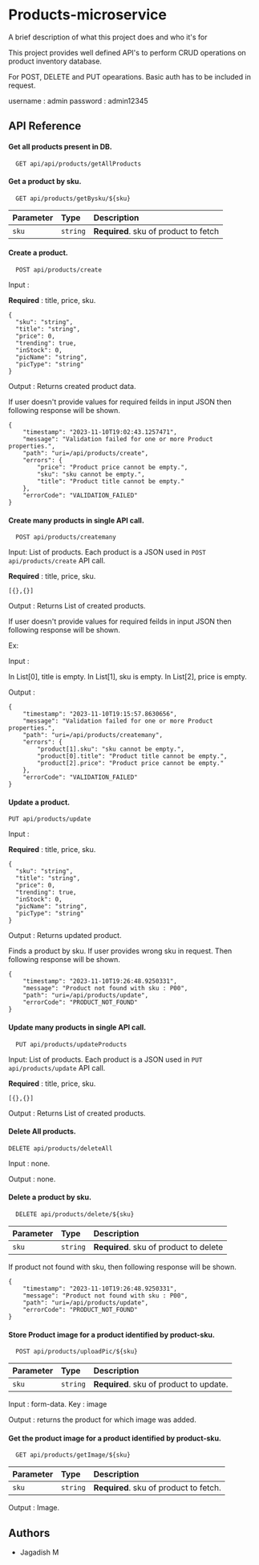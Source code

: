 # Products-microservice

A brief description of what this project does and who it's for

This project provides well defined API's to perform CRUD operations on product inventory database.

For POST, DELETE and PUT opearations. Basic auth has to be included in request.

username : admin
password : admin12345

## API Reference

#### Get all products present in DB.

```http
  GET api/api/products/getAllProducts
```


#### Get a product by sku.

```http
  GET api/products/getBysku/${sku}
```

| Parameter | Type     | Description                       |
| :-------- | :------- | :-------------------------------- |
| `sku`      | `string` | **Required**. sku of product to fetch |

#### Create a product.

```http
  POST api/products/create
```
Input :

**Required** : title, price, sku. 

```
{
  "sku": "string",
  "title": "string",
  "price": 0,
  "trending": true,
  "inStock": 0,
  "picName": "string",
  "picType": "string"
}
```

Output : Returns created product data.

If user doesn't provide values for required feilds in input JSON then following response will be shown.

```
{
    "timestamp": "2023-11-10T19:02:43.1257471",
    "message": "Validation failed for one or more Product properties.",
    "path": "uri=/api/products/create",
    "errors": {
        "price": "Product price cannot be empty.",
        "sku": "sku cannot be empty.",
        "title": "Product title cannot be empty."
    },
    "errorCode": "VALIDATION_FAILED"
}
```
#### Create many products in single API call.

```http
  POST api/products/createmany
```

Input: List of products. Each product is a JSON used in `POST api/products/create` API call.

**Required** : title, price, sku.

```
[{},{}]
```

Output : Returns List of created products.

If user doesn't provide values for required feilds in input JSON then following response will be shown.

Ex: 

Input :

In List[0], title is empty.
In List[1], sku is empty.
In List[2], price is empty.

Output :

```
{
    "timestamp": "2023-11-10T19:15:57.8630656",
    "message": "Validation failed for one or more Product properties.",
    "path": "uri=/api/products/createmany",
    "errors": {
        "product[1].sku": "sku cannot be empty.",
        "product[0].title": "Product title cannot be empty.",
        "product[2].price": "Product price cannot be empty."
    },
    "errorCode": "VALIDATION_FAILED"
}
```
#### Update a product.

```http
PUT api/products/update
```

Input :

**Required** : title, price, sku. 

```
{
  "sku": "string",
  "title": "string",
  "price": 0,
  "trending": true,
  "inStock": 0,
  "picName": "string",
  "picType": "string"
}
```

Output : Returns updated product.

Finds a product by sku. If user provides wrong sku in request. Then following response will be shown.

```
{
    "timestamp": "2023-11-10T19:26:48.9250331",
    "message": "Product not found with sku : P00",
    "path": "uri=/api/products/update",
    "errorCode": "PRODUCT_NOT_FOUND"
}
```

#### Update many products in single API call.

```http
  PUT api/products/updateProducts
```

Input: List of products. Each product is a JSON used in `PUT api/products/update` API call.

**Required** : title, price, sku.

```
[{},{}]
```

Output : Returns List of created products.


#### Delete All products.

```http
DELETE api/products/deleteAll
```

Input : none.

Output : none.

#### Delete a product by sku.

```http
  DELETE api/products/delete/${sku}
```

| Parameter | Type     | Description                       |
| :-------- | :------- | :-------------------------------- |
| `sku`      | `string` | **Required**. sku of product to delete |

If product not found with sku, then following response will be shown.

```
{
    "timestamp": "2023-11-10T19:26:48.9250331",
    "message": "Product not found with sku : P00",
    "path": "uri=/api/products/update",
    "errorCode": "PRODUCT_NOT_FOUND"
}
```

#### Store Product image for a product identified by product-sku.

```http
  POST api/products/uploadPic/${sku}
```

| Parameter | Type     | Description                       |
| :-------- | :------- | :-------------------------------- |
| `sku`      | `string` | **Required**. sku of product to update. |

Input : form-data. Key : image

Output : returns the product for which image was added.

#### Get the product image for a product identified by product-sku.


```http
  GET api/products/getImage/${sku}
```

| Parameter | Type     | Description                       |
| :-------- | :------- | :-------------------------------- |
| `sku`      | `string` | **Required**. sku of product to fetch. |

Output : Image.

## Authors

- Jagadish M
